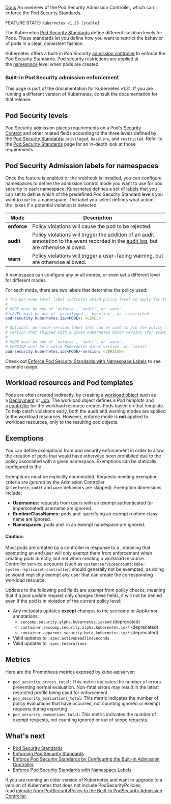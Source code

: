 [Docs](https://kubernetes.io/docs/concepts/security/pod-security-admission/)
An overview of the Pod Security Admission Controller, which can enforce the Pod Security Standards.

FEATURE STATE: `Kubernetes v1.25 [stable]`

The Kubernetes [Pod Security Standards](Pod%20Security%20Standards.md) define different isolation levels for Pods. These standards let you define how you want to restrict the behavior of pods in a clear, consistent fashion.

Kubernetes offers a built-in _Pod Security_ [admission controller](https://kubernetes.io/docs/reference/access-authn-authz/admission-controllers/) to enforce the Pod Security Standards. Pod security restrictions are applied at the [namespace](https://kubernetes.io/docs/concepts/overview/working-with-objects/namespaces) level when pods are created.

### Built-in Pod Security admission enforcement[](https://kubernetes.io/docs/concepts/security/pod-security-admission/#built-in-pod-security-admission-enforcement)

This page is part of the documentation for Kubernetes v1.31. If you are running a different version of Kubernetes, consult the documentation for that release.

## Pod Security levels[](https://kubernetes.io/docs/concepts/security/pod-security-admission/#pod-security-levels)

Pod Security admission places requirements on a Pod's [Security Context](https://kubernetes.io/docs/tasks/configure-pod-container/security-context/) and other related fields according to the three levels defined by the [Pod Security Standards](https://kubernetes.io/docs/concepts/security/pod-security-standards/): `privileged`, `baseline`, and `restricted`. Refer to the [Pod Security Standards](https://kubernetes.io/docs/concepts/security/pod-security-standards/) page for an in-depth look at those requirements.

## Pod Security Admission labels for namespaces[](https://kubernetes.io/docs/concepts/security/pod-security-admission/#pod-security-admission-labels-for-namespaces)

Once the feature is enabled or the webhook is installed, you can configure namespaces to define the admission control mode you want to use for pod security in each namespace. Kubernetes defines a set of [labels](https://kubernetes.io/docs/concepts/overview/working-with-objects/labels) that you can set to define which of the predefined Pod Security Standard levels you want to use for a namespace. The label you select defines what action the [](https://kubernetes.io/docs/reference/glossary/?all=true#term-control-plane) takes if a potential violation is detected:

|Mode|Description|
|---|---|
|**enforce**|Policy violations will cause the pod to be rejected.|
|**audit**|Policy violations will trigger the addition of an audit annotation to the event recorded in the [audit log](https://kubernetes.io/docs/tasks/debug/debug-cluster/audit/), but are otherwise allowed.|
|**warn**|Policy violations will trigger a user-facing warning, but are otherwise allowed.|

A namespace can configure any or all modes, or even set a different level for different modes.

For each mode, there are two labels that determine the policy used:

```yaml
# The per-mode level label indicates which policy level to apply for the mode.
#
# MODE must be one of `enforce`, `audit`, or `warn`.
# LEVEL must be one of `privileged`, `baseline`, or `restricted`.
pod-security.kubernetes.io/<MODE>: <LEVEL>

# Optional: per-mode version label that can be used to pin the policy to the
# version that shipped with a given Kubernetes minor version (for example v1.31).
#
# MODE must be one of `enforce`, `audit`, or `warn`.
# VERSION must be a valid Kubernetes minor version, or `latest`.
pod-security.kubernetes.io/<MODE>-version: <VERSION>
```

Check out [Enforce Pod Security Standards with Namespace Labels](https://kubernetes.io/docs/tasks/configure-pod-container/enforce-standards-namespace-labels/) to see example usage.

## Workload resources and Pod templates[](https://kubernetes.io/docs/concepts/security/pod-security-admission/#workload-resources-and-pod-templates)

Pods are often created indirectly, by creating a [workload object](https://kubernetes.io/docs/concepts/workloads/controllers/) such as a [Deployment](https://kubernetes.io/docs/concepts/workloads/controllers/deployment/) or [Job](https://kubernetes.io/docs/concepts/workloads/controllers/job/). The workload object defines a _Pod template_ and a [controller](https://kubernetes.io/docs/concepts/architecture/controller/) for the workload resource creates Pods based on that template. To help catch violations early, both the audit and warning modes are applied to the workload resources. However, enforce mode is **not** applied to workload resources, only to the resulting pod objects.

## Exemptions[](https://kubernetes.io/docs/concepts/security/pod-security-admission/#exemptions)

You can define _exemptions_ from pod security enforcement in order to allow the creation of pods that would have otherwise been prohibited due to the policy associated with a given namespace. Exemptions can be statically configured in the [](https://kubernetes.io/docs/tasks/configure-pod-container/enforce-standards-admission-controller/#configure-the-admission-controller).

Exemptions must be explicitly enumerated. Requests meeting exemption criteria are _ignored_ by the Admission Controller (all `enforce`, `audit` and `warn` behaviors are skipped). Exemption dimensions include:

- **Usernames:** requests from users with an exempt authenticated (or impersonated) username are ignored.
- **RuntimeClassNames:** pods and [](https://kubernetes.io/docs/concepts/security/pod-security-admission/#workload-resources-and-pod-templates) specifying an exempt runtime class name are ignored.
- **Namespaces:** pods and [](https://kubernetes.io/docs/concepts/security/pod-security-admission/#workload-resources-and-pod-templates) in an exempt namespace are ignored.

#### Caution:

Most pods are created by a controller in response to a [](https://kubernetes.io/docs/concepts/security/pod-security-admission/#workload-resources-and-pod-templates), meaning that exempting an end user will only exempt them from enforcement when creating pods directly, but not when creating a workload resource. Controller service accounts (such as `system:serviceaccount:kube-system:replicaset-controller`) should generally not be exempted, as doing so would implicitly exempt any user that can create the corresponding workload resource.

Updates to the following pod fields are exempt from policy checks, meaning that if a pod update request only changes these fields, it will not be denied even if the pod is in violation of the current policy level:

- Any metadata updates **except** changes to the seccomp or AppArmor annotations:
    - `seccomp.security.alpha.kubernetes.io/pod` (deprecated)
    - `container.seccomp.security.alpha.kubernetes.io/*` (deprecated)
    - `container.apparmor.security.beta.kubernetes.io/*` (deprecated)
- Valid updates to `.spec.activeDeadlineSeconds`
- Valid updates to `.spec.tolerations`

## Metrics[](https://kubernetes.io/docs/concepts/security/pod-security-admission/#metrics)

Here are the Prometheus metrics exposed by kube-apiserver:

- `pod_security_errors_total`: This metric indicates the number of errors preventing normal evaluation. Non-fatal errors may result in the latest restricted profile being used for enforcement.
- `pod_security_evaluations_total`: This metric indicates the number of policy evaluations that have occurred, not counting ignored or exempt requests during exporting.
- `pod_security_exemptions_total`: This metric indicates the number of exempt requests, not counting ignored or out of scope requests.

## What's next[](https://kubernetes.io/docs/concepts/security/pod-security-admission/#what-s-next)

- [Pod Security Standards](https://kubernetes.io/docs/concepts/security/pod-security-standards/)
- [Enforcing Pod Security Standards](https://kubernetes.io/docs/setup/best-practices/enforcing-pod-security-standards/)
- [Enforce Pod Security Standards by Configuring the Built-in Admission Controller](https://kubernetes.io/docs/tasks/configure-pod-container/enforce-standards-admission-controller/)
- [Enforce Pod Security Standards with Namespace Labels](https://kubernetes.io/docs/tasks/configure-pod-container/enforce-standards-namespace-labels/)

If you are running an older version of Kubernetes and want to upgrade to a version of Kubernetes that does not include PodSecurityPolicies, read [migrate from PodSecurityPolicy to the Built-In PodSecurity Admission Controller](https://kubernetes.io/docs/tasks/configure-pod-container/migrate-from-psp/).